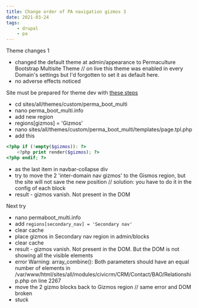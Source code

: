 ```yaml
---
title: Change order of PA navigation gizmos 3
date: 2021-03-24
tags:
    - drupal
    - pa
---
```


Theme changes 1

-   changed the default theme at admin/appearance to Permaculture Bootstrap Multisite Theme // on live this theme was enabled in every Domain's settings but I'd forgotten to set it as default here.
-   no adverse effects noticed

Site must be prepared for theme dev with [these steps](https://upbeat-bhaskara-6b8219.netlify.app/pages/pa-local-dev/)

-   cd sites/all/themes/custom/perma_boot_multi
-   nano perma_boot_multi.info
-   add new region
-   regions[gizmos] = 'Gizmos'
-   nano sites/all/themes/custom/perma_boot_multi/templates/page.tpl.php
-   add this

```php
<?php if (!empty($gizmos)): ?>
    <?php print render($gizmos); ?>
<?php endif; ?>
```

-   as the last item in navbar-collapse div
-   try to move the 2 'inter-domain nav gizmos' to the Gismos region, but the site will not save the new position // solution: you have to do it in the config of each block
-   result - gizmos vanish. Not present in the DOM

Next try

-   nano permaboot_multi.info
-   add `regions[secondary_nav] = 'Secondary nav'`
-   clear cache
-   place gizmos in Secondary nav region in admin/blocks
-   clear cache
-   result - gizmos vanish. Not present in the DOM. But the DOM is not showing all the visible elements
-   error Warning: array_combine(): Both parameters should have an equal number of elements in /var/www/html/sites/all/modules/civicrm/CRM/Contact/BAO/Relationship.php on line 2267
-   move the 2 gizmo blocks back to Gizmos region // same error and DOM broken
-   stuck
